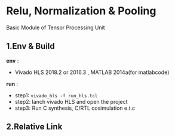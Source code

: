 
# Relu, Normalization & Pooling 

Basic Module of Tensor Processing Unit

## 1.Env & Build  
 **env** :   
 - Vivado HLS 2018.2 or 2016.3 , MATLAB 2014a(for matlabcode)  
 
 **run** :  
 - step1: `vivado_hls -f run_hls.tcl`
 - step2: lanch vivado HLS and open the project  
 - step3: Run C synthesis, C/RTL cosimulation e.t.c

## 2.Relative Link  